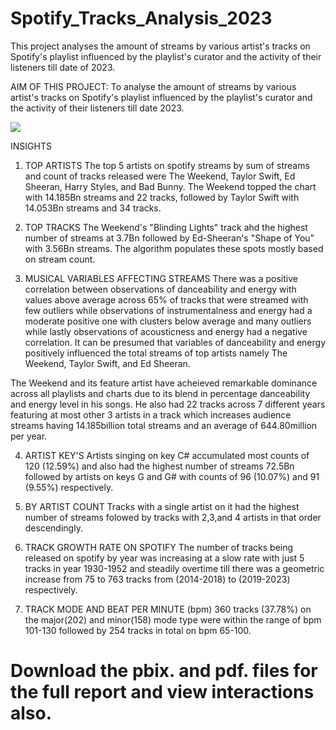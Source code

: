 # Spotify_Tracks_Analysis_2023
This project analyses the amount of streams by various artist's tracks on Spotify's playlist influenced by the playlist's curator and the activity of their listeners till date of 2023.

AIM OF THIS PROJECT:  To analyse the amount of streams by various artist's tracks on Spotify's playlist influenced by the playlist's curator and the activity of their listeners till date 2023. 


![](./Spotify_analysis_snip.JPEG)

INSIGHTS

1. TOP ARTISTS
The top 5 artists on spotify streams by sum of streams and count of tracks released were The Weekend, Taylor Swift, Ed Sheeran, Harry Styles, and Bad Bunny. The Weekend topped the chart with 14.185Bn streams and 22 tracks, followed by Taylor Swift with 14.053Bn streams and 34 tracks.

2. TOP TRACKS
The Weekend's "Blinding Lights" track ahd the highest number of streams at 3.7Bn followed by Ed-Sheeran's "Shape of You" with 3.56Bn streams. The algorithm populates these spots mostly based on stream count.

3. MUSICAL VARIABLES AFFECTING STREAMS
There was a positive correlation between observations of danceability and energy with values above average across 65% of tracks that were streamed with few outliers while observations of instrumentalness and energy had a moderate positive one with clusters below average and many outliers while lastly observations of acousticness and energy had a negative correlation. It can be presumed that variables of danceability and energy positively influenced the total streams of top artists namely The Weekend, Taylor Swift, and Ed Sheeran.

The Weekend and its feature artist have acheieved remarkable dominance across all playlists and charts due to its blend in percentage danceability and energy level in his songs. He also had 22 tracks across 7 different years featuring at most other 3 artists in a track which increases audience streams having 14.185billion total streams and an average of 644.80million per year.

4. ARTIST KEY'S
Artists singing on key C# accumulated most counts of 120 (12.59%) and also had the highest number of streams 72.5Bn followed by artists on keys G and G# with counts of 96 (10.07%) and 91 (9.55%) respectively. 

5. BY ARTIST COUNT
Tracks with a single artist on it had the highest number of streams folowed by tracks with 2,3,and 4 artists in that order descendingly.

6. TRACK GROWTH RATE ON SPOTIFY
The number of tracks being released on spotify by year was increasing at a slow rate with just 5 tracks in year 1930-1952 and steadily overtime till there was a geometric increase from 75 to 763 tracks from (2014-2018) to (2019-2023) respectively. 

7. TRACK MODE AND BEAT PER MINUTE (bpm)
360 tracks (37.78%) on the major(202) and minor(158) mode type were within the range of bpm 101-130 followed by 254 tracks in total on bpm 65-100.


# Download the pbix. and pdf. files for the full report and view interactions also.

